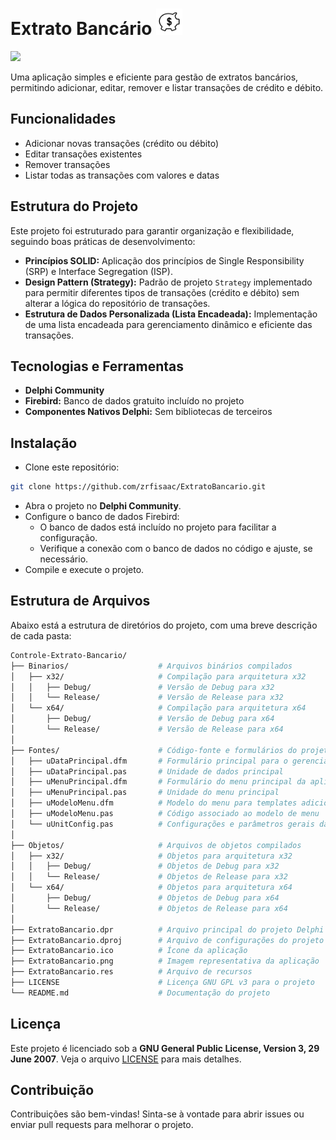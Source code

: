 # Extrato Bancário <img src="ExtratoBancario.png" alt="Logo" width="42" height="42">
[![](https://img.shields.io/badge/release-0.0.3-blue?style=flat-square&logoColor=white)](#)

Uma aplicação simples e eficiente para gestão de extratos bancários, permitindo adicionar, editar, remover e listar transações de crédito e débito.

## Funcionalidades

- Adicionar novas transações (crédito ou débito)
- Editar transações existentes
- Remover transações
- Listar todas as transações com valores e datas

## Estrutura do Projeto

Este projeto foi estruturado para garantir organização e flexibilidade, seguindo boas práticas de desenvolvimento:

- **Princípios SOLID:** Aplicação dos princípios de Single Responsibility (SRP) e Interface Segregation (ISP).
- **Design Pattern (Strategy):** Padrão de projeto `Strategy` implementado para permitir diferentes tipos de transações (crédito e débito) sem alterar a lógica do repositório de transações.
- **Estrutura de Dados Personalizada (Lista Encadeada):** Implementação de uma lista encadeada para gerenciamento dinâmico e eficiente das transações.

## Tecnologias e Ferramentas

- **Delphi Community**
- **Firebird:** Banco de dados gratuito incluído no projeto
- **Componentes Nativos Delphi:** Sem bibliotecas de terceiros

## Instalação

- Clone este repositório:
```bash
git clone https://github.com/zrfisaac/ExtratoBancario.git
```
- Abra o projeto no **Delphi Community**.
- Configure o banco de dados Firebird:
  - O banco de dados está incluído no projeto para facilitar a configuração.
  - Verifique a conexão com o banco de dados no código e ajuste, se necessário.
- Compile e execute o projeto.

## Estrutura de Arquivos

Abaixo está a estrutura de diretórios do projeto, com uma breve descrição de cada pasta:

```bash
Controle-Extrato-Bancario/
├── Binarios/                    # Arquivos binários compilados
│   ├── x32/                     # Compilação para arquitetura x32
│   │   ├── Debug/               # Versão de Debug para x32
│   │   └── Release/             # Versão de Release para x32
│   └── x64/                     # Compilação para arquitetura x64
│       ├── Debug/               # Versão de Debug para x64
│       └── Release/             # Versão de Release para x64
│
├── Fontes/                      # Código-fonte e formulários do projeto
│   ├── uDataPrincipal.dfm       # Formulário principal para o gerenciamento de dados
│   ├── uDataPrincipal.pas       # Unidade de dados principal
│   ├── uMenuPrincipal.dfm       # Formulário do menu principal da aplicação
│   ├── uMenuPrincipal.pas       # Unidade do menu principal
│   ├── uModeloMenu.dfm          # Modelo do menu para templates adicionais
│   ├── uModeloMenu.pas          # Código associado ao modelo de menu
│   └── uUnitConfig.pas          # Configurações e parâmetros gerais da aplicação
│
├── Objetos/                     # Arquivos de objetos compilados
│   ├── x32/                     # Objetos para arquitetura x32
│   │   ├── Debug/               # Objetos de Debug para x32
│   │   └── Release/             # Objetos de Release para x32
│   └── x64/                     # Objetos para arquitetura x64
│       ├── Debug/               # Objetos de Debug para x64
│       └── Release/             # Objetos de Release para x64
│
├── ExtratoBancario.dpr          # Arquivo principal do projeto Delphi
├── ExtratoBancario.dproj        # Arquivo de configurações do projeto Delphi
├── ExtratoBancario.ico          # Ícone da aplicação
├── ExtratoBancario.png          # Imagem representativa da aplicação
├── ExtratoBancario.res          # Arquivo de recursos
├── LICENSE                      # Licença GNU GPL v3 para o projeto
└── README.md                    # Documentação do projeto
```

## Licença

Este projeto é licenciado sob a **GNU General Public License, Version 3, 29 June 2007**. Veja o arquivo [LICENSE](LICENSE) para mais detalhes.

## Contribuição

Contribuições são bem-vindas! Sinta-se à vontade para abrir issues ou enviar pull requests para melhorar o projeto.
